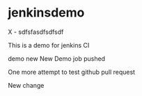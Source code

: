 # jenkinsdemo
X - sdfsfasdfsdfsdf

This is a demo for jenkins CI

demo new
New
Demo
job
pushed

One more attempt to test github pull request


New change
